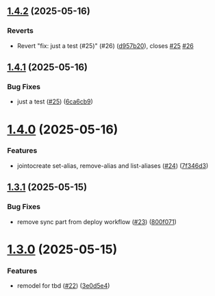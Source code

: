 ## [1.4.2](https://github.com/phonevox/voxbot/compare/v1.4.1...v1.4.2) (2025-05-16)


### Reverts

* Revert "fix: just a test (#25)" (#26) ([d957b20](https://github.com/phonevox/voxbot/commit/d957b204bc55eaaae80530505e6123a6671d5848)), closes [#25](https://github.com/phonevox/voxbot/issues/25) [#26](https://github.com/phonevox/voxbot/issues/26)



## [1.4.1](https://github.com/phonevox/voxbot/compare/v1.4.0...v1.4.1) (2025-05-16)


### Bug Fixes

* just a test ([#25](https://github.com/phonevox/voxbot/issues/25)) ([6ca6cb9](https://github.com/phonevox/voxbot/commit/6ca6cb96d58eb8a836564dc7d3ab888f0847dc7c))



# [1.4.0](https://github.com/phonevox/voxbot/compare/v1.3.1...v1.4.0) (2025-05-16)


### Features

* jointocreate set-alias, remove-alias and list-aliases ([#24](https://github.com/phonevox/voxbot/issues/24)) ([7f346d3](https://github.com/phonevox/voxbot/commit/7f346d381579cafd798abe78705d6bee4efe3670))



## [1.3.1](https://github.com/phonevox/voxbot/compare/v1.3.0...v1.3.1) (2025-05-15)


### Bug Fixes

* remove sync part from deploy workflow ([#23](https://github.com/phonevox/voxbot/issues/23)) ([800f071](https://github.com/phonevox/voxbot/commit/800f07152ec97a417430fd3fad0ad5f7ff1c9331))



# [1.3.0](https://github.com/phonevox/voxbot/compare/v1.2.4...v1.3.0) (2025-05-15)


### Features

* remodel for tbd ([#22](https://github.com/phonevox/voxbot/issues/22)) ([3e0d5e4](https://github.com/phonevox/voxbot/commit/3e0d5e45e4879baa10b5833f1a58efedecb6aa90))



